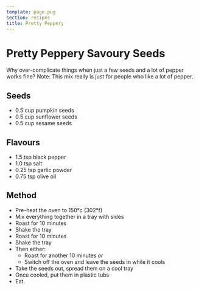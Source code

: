 ```yaml
---
template: page.pug
section: recipes
title: Pretty Peppery
---
```


Pretty Peppery Savoury Seeds
===

Why over-complicate things when just a few seeds and a lot of pepper works fine? Note: This mix really is just for people who like a lot of pepper.

Seeds
---

  * 0.5 cup pumpkin seeds
  * 0.5 cup sunflower seeds
  * 0.5 cup sesame seeds

Flavours
---

  * 1.5  tsp black pepper
  * 1.0  tsp salt
  * 0.25 tsp garlic powder
  * 0.75 tsp olive oil

Method
---

  * Pre-heat the oven to 150°c (302°f)
  * Mix everything together in a tray with sides
  * Roast for 10 minutes
  * Shake the tray
  * Roast for 10 minutes
  * Shake the tray
  * Then either:
    * Roast for another 10 minutes *or*
    * Switch off the oven and leave the seeds in while it cools
  * Take the seeds out, spread them on a cool tray
  * Once cooled, put them in plastic tubs
  * Eat.
